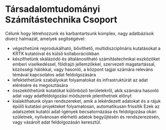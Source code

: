 # Társadalomtudományi Számítástechnika Csoport

Célunk hogy létrehozzunk és karbantartsunk komplex, nagy adatbázisok diverz halmazát, amelyek segítségével:
- végezhetünk reprodukálható, bővíthető, multidiszciplináris kutatásokat a KRTK kutatóival és külső kollaborációkban
- készíthetünk skálázódó és általánosítható számítástechnikai eszközöket emberi viselkedéssel, földrajzi jellemzőkkel, szervezeti magatartással, közösségi hálókkal, vagy hasonló, a központ tagjai számára releváns témával kapcsolatos adat feldolgozására
- lefektethetünk szabályokat folyamatokat és infrastruktúrát az adat elérésére és megosztására
- összeköthetünk kutatókat különböző területekről, akik számára hasonló adat vagy adatfeldolgozási módszerek jelenthetnek előnyt
- kialakíthatunk olyan rendszereket, amik a lekérdezett adatokat és a rájuk épülő kutatási projekteket folyamatosan, automatikusan frissítik
Ezek az adatszetek kutatói adat-igények becsatornázása és feldolgozása okán születnek, nyilvánosan elérhető adatok begyűjtésén és rendszerezésén, vagy vásárolt adat feldolgozásán keresztül.